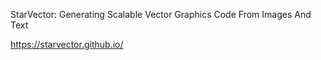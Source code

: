 StarVector: Generating Scalable Vector Graphics Code From Images And Text

https://starvector.github.io/
